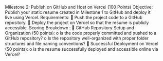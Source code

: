 Milestone 2: Publish on GitHub and Host on Vercel (100 Points) Objective:
Publish your static resume created in Milestone 1 to GitHub and deploy it live using Vercel.
Requirements:
 Push the project code to a GitHub repository.  Deploy the project on Vercel so that the resume is publicly accessible.
Scoring Breakdown
:  GitHub Repository Setup and Organization (50 points): 
o Is the code properly committed and pushed to a GitHub repository? 
o Is the repository well-organized with proper folder structures and ﬁle naming conventions?
 Successful Deployment on Vercel (50 points):
o Is the resume successfully deployed and accessible online via Vercel? 
